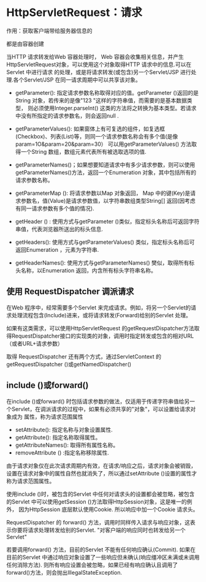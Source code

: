 # HttpServletRequest：请求
作用：获取客户端带给服务器信息的

都是由容器创建

当HTTP 请求转发给Web 容器处理时， Web 容器会收集相关信息，并产生HttpServletRequest对象，可以使用这个对象取得HTTP 请求中的信息.可以在Servlet 中进行请求
的处理，或是将请求转发(或包含)另一个Servlet/JSP 进行处理.各个Servlet/JSP 在同一请求周期中可以共享该对象。

- getParameter(): 指定请求参数名称取得对应的值。getParameter ()返回的是String 对象，若传来的是像"123 "这样的字符串值，而需要的是基本数据类型，
则必须使用Integer.parseInt() 这类的方法将之转换为基本类型。若请求中没有所指定的请求参数名，则会返回null .

- getParameterValues(): 如果窗体上有可复选的组件，如复选框(Checkbox)、列表(List)等，则同一个请求参数名称会有多个值(是像param=1O&param=20&param=30）
可以用getParameterValues() 方法取得一个String 数组，数组元素代表所有被选取选项的值.

- getParameterNames()；如果想要知道请求中有多少请求参数，则可以使用 getParameterNames()方法，返回一个Enumeration 对象，其中包括所有的请求参数名称。

- getParameterMap (): 将请求参数以Map 对象返回， Map 中的键(Key)是请求参数名，值(Value)是请求参数值，以字符串数组类型String[] 返回(因考虑
  有同一请求参数有多个值的情况).

- getHeader () : 使用方式与getParameter ()类似，指定标头名称后可返回字符串值，代表浏览器所送出的标头信息.

- getHeaders(): 使用方式与getParameterValues() 类似，指定标头名称后可返回Enumeration ，元素为字符串.

- getHeaderNames(): 使用方式与getParameterNames() 樊似，取得所有标头名称，以Enumeration 返回，内含所有标头字符串名称。

## 使用 RequestDispatcher 调派请求
在Web 程序中，经常需要多个Servlet 来完成请求。例如，将另一个Servlet的请求处理流程包含(Include)进来，或将请求转发(Forward)给别的Servlet 处理。

如果有这类需求，可以使用HttpServletRequest 的getRequestDispatcher方法取得RequestDispatcher接口的实现类的对象，调用时指定转发或包含的相对URL（或者URL+请求参数）

取得 RequestDispatcher 还有两个方式，通过ServletContext 的 getRequestDispatcher ()或getNamedDispatcher() 

## include ()或forward()
在include ()或forward() 时包括请求参数的做法，仅适用于传递字符串值给另一个Servlet，在调派请求的过程中，如果有必须共享的"对象"，可以设置给请求对象成为
属性，称为请求范围属性
- setAttribute(): 指定名称与对象设置属性.
- getAttribute(): 指定名称取得属性。
- getAttributeNames(): 取得所有属性名称。
- removeAttribute () :指定名称移除属性.

由于请求对象仅在此次请求周期内有效，在请求/响应之后，请求对象会被销毁，设置在请求对象中的属性自然也就消失了，所以通过setAttribute ()设置的属性才
称为请求范围属性。

使用include ()时，被包含的Servlet 中任何对请求头的设置都会被忽略，被包含的Servlet 中可以使用getSession ()方法取得HttpSession对象，这是唯一的例外，
因为HttpSession 底层默认使用Cookie. 所以响应中加一个Cookie 请求头。

RequestDispatcher 的 forward() 方法，调用时同样传入请求与响应对象，这表示你要将请求处理转发给别的Servlet. "对客户端的响应同时也转发给另一个Servlet"

若要调用forward() 方法，目前的Servlet 不能有任何响应确认(Commit). 如果在目前的Servlet 中通过响应对象设置了一些响应但未确认(响应缰冲区未满或未调用任何消除方法).
则所有响应设置会被忽略，如果已经有响应确认且调用了forward()方法，则会抛出IllegalStateException.
  

